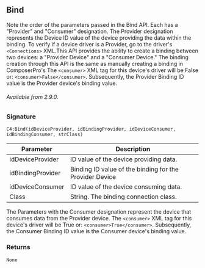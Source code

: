 ## Bind

Note the order of the parameters passed in the Bind API. Each has a "Provider" and "Consumer" designation. The Provider designation represents the Device ID value of the device providing the data within the binding. To verify if a device driver is a Provider, go to the driver's `<Connections>` XML.This API provides the ability to create a binding between two devices: a "Provider Device" and a "Consumer Device." The binding creation through this API is the same as manually creating a binding in ComposerPro's The `<consumer>` XML tag for this device's driver will be False or:  `<consumer>False</consumer>`. Subsequently, the Provider Binding ID value is the Provider device's binding value.

###### Available from 2.9.0.



### Signature

`C4:Bind(idDeviceProvider, idBindingProvider, idDeviceConsumer, idBindingConsumer, strClass)`



| Parameter | Description |
| --- | --- |
| idDeviceProvider | ID value of the device providing data. |
| idBindingProvider | Binding ID value of the binding for the Provider Device |
| idDeviceConsumer  | ID value of the device consuming data. |
| Class | String. The binding connection class. |

The Parameters with the Consumer designation represent the device that consumes data from the Provider device.
The `<consumer>` XML tag for this device's driver will be True or:  `<consumer>True</consumer>`. Subsequently, the
Consumer Binding ID value is the Consumer device's binding value.



### Returns

`None`

